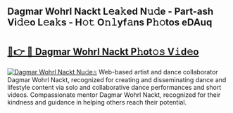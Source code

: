 ## Dagmar Wohrl Nackt L𝚎a𝚔ed N𝚞𝚍e - Part-ash Vi𝚍𝚎o L𝚎a𝚔s - H𝚘𝚝 O𝚗𝚕yf𝚊ns P𝚑𝚘tos eDAuq

# <h2><a href="http://kf319h.oniu.top/?m=Dagmar+Wohrl+Nackt">🔗👉 🔴 Dagmar Wohrl Nackt P𝚑ot𝚘𝚜 V𝚒d𝚎o</a></h2>

[![Dagmar Wohrl Nackt Nu𝚍e𝚜](https://i.imgur.com/0qMVB7G.gif)](http://kf319h.oniu.top/?m=Dagmar+Wohrl+Nackt)
Web-based artist and dance collaborator Dagmar Wohrl Nackt, recognized for creating and disseminating dance and lifestyle content via solo and collaborative dance performances and short videos. Compassionate mentor Dagmar Wohrl Nackt, recognized for their kindness and guidance in helping others reach their potential.  
